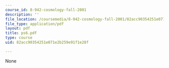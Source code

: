 ```yaml
---
course_id: 8-942-cosmology-fall-2001
description: ''
file_location: /coursemedia/8-942-cosmology-fall-2001/82acc90354251e071e2b259e91f1e28f_ps6.pdf
file_type: application/pdf
layout: pdf
title: ps6.pdf
type: course
uid: 82acc90354251e071e2b259e91f1e28f

---
```

None